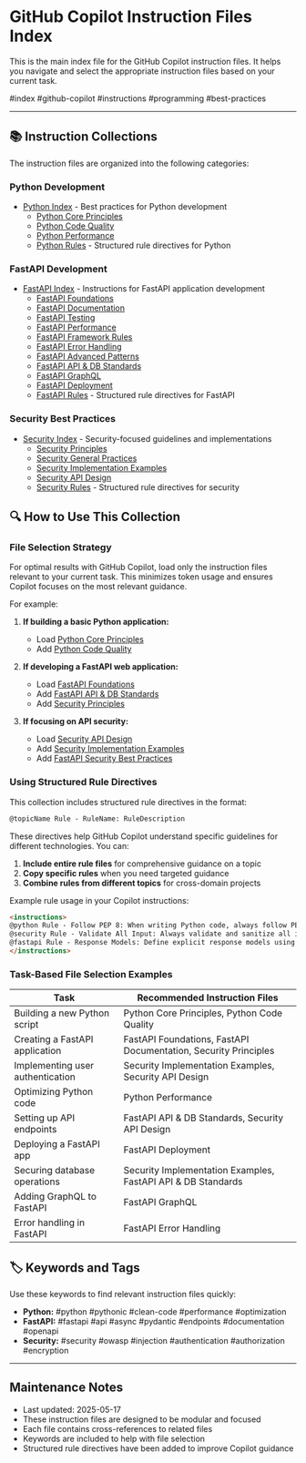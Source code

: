 # GitHub Copilot Instruction Files Index

This is the main index file for the GitHub Copilot instruction files. It helps you navigate and select the appropriate instruction files based on your current task.

#index #github-copilot #instructions #programming #best-practices

---

## 📚 Instruction Collections

The instruction files are organized into the following categories:

### Python Development

- [Python Index](/python/index.md) - Best practices for Python development
  - [Python Core Principles](/python/python-core-principles.md)
  - [Python Code Quality](/python/python-code-quality.md)
  - [Python Performance](/python/python-performance.md)
  - [Python Rules](/python/python-rules.md) - Structured rule directives for Python

### FastAPI Development

- [FastAPI Index](/fastapi/index.md) - Instructions for FastAPI application development
  - [FastAPI Foundations](/fastapi/fastapi-foundations.md)
  - [FastAPI Documentation](/fastapi/fastapi-documentation.md)
  - [FastAPI Testing](/fastapi/fastapi-testing.md)
  - [FastAPI Performance](/fastapi/fastapi-performance.md)
  - [FastAPI Framework Rules](/fastapi/fastapi-framework-rules.md)
  - [FastAPI Error Handling](/fastapi/fastapi-error-handling.md)
  - [FastAPI Advanced Patterns](/fastapi/fastapi-advanced-patterns.md)
  - [FastAPI API & DB Standards](/fastapi/fastapi-api-db-standards.md)
  - [FastAPI GraphQL](/fastapi/fastapi-graphql.md)
  - [FastAPI Deployment](/fastapi/fastapi-deployment.md)
  - [FastAPI Rules](/fastapi/fastapi-rules.md) - Structured rule directives for FastAPI

### Security Best Practices

- [Security Index](/security/index.md) - Security-focused guidelines and implementations
  - [Security Principles](/security/security-principles.md)
  - [Security General Practices](/security/security-general-practices.md)
  - [Security Implementation Examples](/security/security-implementation-examples.md)
  - [Security API Design](/security/security-api-design.md)
  - [Security Rules](/security/security-rules.md) - Structured rule directives for security

## 🔍 How to Use This Collection

### File Selection Strategy

For optimal results with GitHub Copilot, load only the instruction files relevant to your current task. This minimizes token usage and ensures Copilot focuses on the most relevant guidance.

For example:

1. **If building a basic Python application:**
   - Load [Python Core Principles](/python/python-core-principles.md)
   - Add [Python Code Quality](/python/python-code-quality.md)

2. **If developing a FastAPI web application:**
   - Load [FastAPI Foundations](/fastapi/fastapi-foundations.md)
   - Add [FastAPI API & DB Standards](/fastapi/fastapi-api-db-standards.md)
   - Add [Security Principles](/security/security-principles.md)

3. **If focusing on API security:**
   - Load [Security API Design](/security/security-api-design.md)
   - Add [Security Implementation Examples](/security/security-implementation-examples.md)
   - Add [FastAPI Security Best Practices](/fastapi/fastapi-framework-rules.md)

### Using Structured Rule Directives

This collection includes structured rule directives in the format:

```markdown
@topicName Rule - RuleName: RuleDescription
```

These directives help GitHub Copilot understand specific guidelines for different technologies. You can:

1. **Include entire rule files** for comprehensive guidance on a topic
2. **Copy specific rules** when you need targeted guidance
3. **Combine rules from different topics** for cross-domain projects

Example rule usage in your Copilot instructions:

```markdown
<instructions>
@python Rule - Follow PEP 8: When writing Python code, always follow PEP 8 style guidelines.
@security Rule - Validate All Input: Always validate and sanitize all input from external sources.
@fastapi Rule - Response Models: Define explicit response models using Pydantic.
</instructions>
```

### Task-Based File Selection Examples

| Task | Recommended Instruction Files |
|------|------------------------------|
| Building a new Python script | Python Core Principles, Python Code Quality |
| Creating a FastAPI application | FastAPI Foundations, FastAPI Documentation, Security Principles |
| Implementing user authentication | Security Implementation Examples, Security API Design |
| Optimizing Python code | Python Performance |
| Setting up API endpoints | FastAPI API & DB Standards, Security API Design |
| Deploying a FastAPI app | FastAPI Deployment |
| Securing database operations | Security Implementation Examples, FastAPI API & DB Standards |
| Adding GraphQL to FastAPI | FastAPI GraphQL |
| Error handling in FastAPI | FastAPI Error Handling |

## 🏷️ Keywords and Tags

Use these keywords to find relevant instruction files quickly:

- **Python:** #python #pythonic #clean-code #performance #optimization
- **FastAPI:** #fastapi #api #async #pydantic #endpoints #documentation #openapi
- **Security:** #security #owasp #injection #authentication #authorization #encryption

---

## Maintenance Notes

- Last updated: 2025-05-17
- These instruction files are designed to be modular and focused
- Each file contains cross-references to related files
- Keywords are included to help with file selection
- Structured rule directives have been added to improve Copilot guidance
